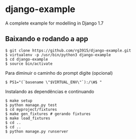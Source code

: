 # django-example

A complete example for modelling in Django 1.7

## Baixando e rodando a app

	$ git clone https://github.com/rg3915/django-example.git
	$ virtualenv -p /usr/bin/python3 django-example
	$ cd django-example
	$ source bin/activate

Para diminuir o caminho do prompt digite (opcional)
	
	$ PS1="(`basename \"$VIRTUAL_ENV\"`):/\W$ "

Instalando as dependências e continuando

	$ make setup
	$ python manage.py test
	$ cd myproject/fixtures
	$ make gen_fixtures # gerando fixtures
	$ make load_fixtures
	$ cd ..
	$ cd ..
	$ python manage.py runserver